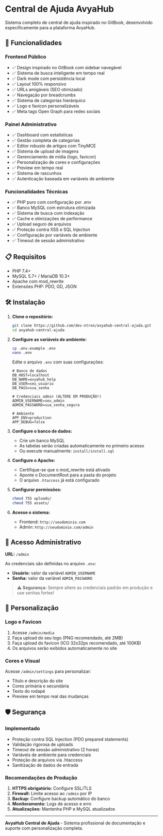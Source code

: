 # Central de Ajuda AvyaHub

Sistema completo de central de ajuda inspirado no GitBook, desenvolvido especificamente para a plataforma AvyaHub.

## 🚀 Funcionalidades

### Frontend Público
- ✅ Design inspirado no GitBook com sidebar navegável
- ✅ Sistema de busca inteligente em tempo real
- ✅ Dark mode com persistência local
- ✅ Layout 100% responsivo
- ✅ URLs amigáveis (SEO otimizado)
- ✅ Navegação por breadcrumbs
- ✅ Sistema de categorias hierárquico
- ✅ Logo e favicon personalizáveis
- ✅ Meta tags Open Graph para redes sociais

### Painel Administrativo
- ✅ Dashboard com estatísticas
- ✅ Gestão completa de categorias
- ✅ Editor robusto de artigos com TinyMCE
- ✅ Sistema de upload de imagens
- ✅ Gerenciamento de mídia (logo, favicon)
- ✅ Personalização de cores e configurações
- ✅ Preview em tempo real
- ✅ Sistema de rascunhos
- ✅ Autenticação baseada em variáveis de ambiente

### Funcionalidades Técnicas
- ✅ PHP puro com configuração por .env
- ✅ Banco MySQL com estrutura otimizada
- ✅ Sistema de busca com indexação
- ✅ Cache e otimizações de performance
- ✅ Upload seguro de arquivos
- ✅ Proteção contra XSS e SQL Injection
- ✅ Configuração por variáveis de ambiente
- ✅ Timeout de sessão administrativo

## 📋 Requisitos

- PHP 7.4+
- MySQL 5.7+ / MariaDB 10.3+
- Apache com mod_rewrite
- Extensões PHP: PDO, GD, JSON

## 🛠️ Instalação

1. **Clone o repositório:**
   ```bash
   git clone https://github.com/dev-ntron/avyahub-central-ajuda.git
   cd avyahub-central-ajuda
   ```

2. **Configure as variáveis de ambiente:**
   ```bash
   cp .env.example .env
   nano .env
   ```
   
   Edite o arquivo `.env` com suas configurações:
   ```env
   # Banco de dados
   DB_HOST=localhost
   DB_NAME=avyahub_help
   DB_USER=seu_usuario
   DB_PASS=sua_senha
   
   # Credenciais admin (ALTERE EM PRODUÇÃO!)
   ADMIN_USERNAME=seu_admin
   ADMIN_PASSWORD=sua_senha_segura
   
   # Ambiente
   APP_ENV=production
   APP_DEBUG=false
   ```

3. **Configure o banco de dados:**
   - Crie um banco MySQL
   - As tabelas serão criadas automaticamente no primeiro acesso
   - Ou execute manualmente: `install/install.sql`

4. **Configure o Apache:**
   - Certifique-se que o mod_rewrite está ativado
   - Aponte o DocumentRoot para a pasta do projeto
   - O arquivo `.htaccess` já está configurado

5. **Configurar permissões:**
   ```bash
   chmod 755 uploads/
   chmod 755 assets/
   ```

6. **Acesse o sistema:**
   - Frontend: `http://seudominio.com`
   - Admin: `http://seudominio.com/admin`

## 🔐 Acesso Administrativo

**URL:** `/admin`

As credenciais são definidas no arquivo `.env`:
- **Usuário:** valor da variável `ADMIN_USERNAME`
- **Senha:** valor da variável `ADMIN_PASSWORD`

> ⚠️ **Segurança:** Sempre altere as credenciais padrão em produção e use senhas fortes!

## 🎨 Personalização

### Logo e Favicon
1. Acesse `/admin/media`
2. Faça upload do seu logo (PNG recomendado, até 2MB)
3. Faça upload do favicon (ICO 32x32px recomendado, até 100KB)
4. Os arquivos serão exibidos automaticamente no site

### Cores e Visual
Acesse `/admin/settings` para personalizar:
- Título e descrição do site
- Cores primária e secundária
- Texto do rodapé
- Preview em tempo real das mudanças

## 🛡️ Segurança

### Implementado
- Proteção contra SQL Injection (PDO prepared statements)
- Validação rigorosa de uploads
- Timeout de sessão administrativo (2 horas)
- Variáveis de ambiente para credenciais
- Proteção de arquivos via .htaccess
- Sanitização de dados de entrada

### Recomendações de Produção
1. **HTTPS obrigatório:** Configure SSL/TLS
2. **Firewall:** Limite acesso ao `/admin` por IP
3. **Backup:** Configure backup automático do banco
4. **Monitoramento:** Logs de acesso e erro
5. **Atualizações:** Mantenha PHP e MySQL atualizados

---

**AvyaHub Central de Ajuda** - Sistema profissional de documentação e suporte com personalização completa.